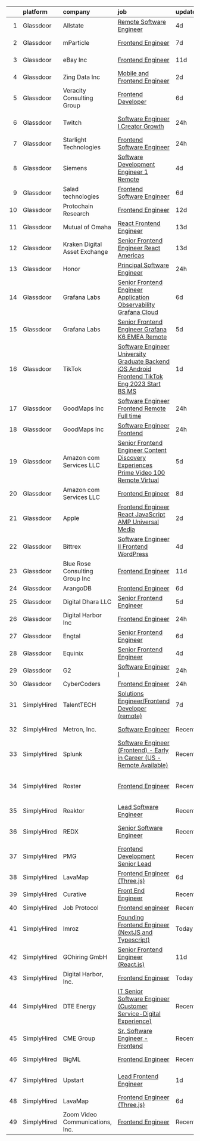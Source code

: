 

|    | platform    | company                         | job                                                                                                                                                                                                                                                                                                                                                                                                                                                                                                                                                                                                                                                                                                                                                                                                                                                                                                                                                                                                                                                                                                                                                                                                                                                                                                                                                                                                                                                                                                        | update_time   | location                      |
|---:|:------------|:--------------------------------|:-----------------------------------------------------------------------------------------------------------------------------------------------------------------------------------------------------------------------------------------------------------------------------------------------------------------------------------------------------------------------------------------------------------------------------------------------------------------------------------------------------------------------------------------------------------------------------------------------------------------------------------------------------------------------------------------------------------------------------------------------------------------------------------------------------------------------------------------------------------------------------------------------------------------------------------------------------------------------------------------------------------------------------------------------------------------------------------------------------------------------------------------------------------------------------------------------------------------------------------------------------------------------------------------------------------------------------------------------------------------------------------------------------------------------------------------------------------------------------------------------------------|:--------------|:------------------------------|
|  1 | Glassdoor   | Allstate                        | [Remote Software Engineer](https://www.glassdoor.com/partner/jobListing.htm?pos=102&ao=1110586&s=58&guid=0000018316dec502b470169a3a35aaf6&src=GD_JOB_AD&t=SR&vt=w&cs=1_91431816&cb=1662536042256&jobListingId=1008115048879&cpc=3BA4CE39D5B5DEF5&jrtk=3-0-1gcbdthfajrpq801-1gcbdthfria1u800-5face8002aa2e907--6NYlbfkN0BLH0BMQoDn-yw6Urt952hBm1JLFZ7WpBxND2cMIOjOqbFVk94wXfJol2fCSe2VsLx6MuvMdbWFXoZpocqK9ZqUcN4JYnfqwRsAt0YmjixCSU6Q8cCzbsHoRdCnB__8rrzsDSZie1HlZQj2oCdq98yvvcLxo-HvnmCi5QUBvattCM-zKKla-U9QN5Q2etR1WwRfLUXuUcJHa-ZHkNnvz2StnaqkOVqi75IWHZ0XJ6NSpam66oFZbNiNP1WMNiQR8h0Eqzk7QmmlaI20RUbatiswMxEO7RwpBx2JTYMGkR91eWB7qk67YMO4VIMuBIyXnRBSbDMFhaRK6vCFSjhgeWP4SbAaDJwuhLsdwtaTXaITP_TZHchMwhKkHmJzNmFhwFybJw7mJlRnWtk6xQfnlXVykd70WWWhdIP6TbmBJmfjzSWyDE6XXZjheAa_dKitu6q6I9B5ZYlWTL6aoh-8Xp7xgBGd9scotZqKSyCaIG-kwZuRPujYBNeA8OCKqBMMamEhCAi2OrF0Jrop0bwsIsPO_bs0mQizmNOyANopHwVIB2c8Pq_-Zc7d4ZuRhaXew6ozTjx3JvP8R75O_N6t8xPfs7OiGBjzjvk9rQmREyqF6H6Wd19c-H7Eppn5LBb4mZDFps4wP07eWywfMlslrrQUoF9nlgxsm1dqImvwT6bunoVAB1kLFS8Bc9kimkicX3Q23ZNa3sbGYgbnRLoHJNyGKKiaS6DqdyBjk7DRsV3qWtelAWq_yFypUU4UG8iVMGyQp7OVVGqHu9WHgQTBwVHIBQLVa0_9FUt54QMBwqgA7YpLlJR5XGr0S8I2Mmr3EeldA0_low2Pb2vB9AfP1pEfOfOuSOm0umUQveWUGI40YGjCBnNzQK65leYnWUK3jFnffKMIFi9FAKpxIKGwaduzJbHJ5d4W1yWUipGuqBzu5ghGj4ORERXjRdQemv-u55jUSK6ZXBumBiMJlC4qJGgSrObuu050KnskBrHke9kO3qA2MT6r3K09UQvmaoA7kfcNkFhqG8CwCM7PtlI5pHcoMfWmihf_xvgBYBjVqx-2i8s2iVFO7-hS9eL815DF_2nAreT8PLpgEII3DdXZLyG5CJ-_Z_Z1t1cOSkLW2f1stA%3D%3D) | 4d            | Remote                        |
|  2 | Glassdoor   | mParticle                       | [Frontend Engineer](https://www.glassdoor.com/partner/jobListing.htm?pos=126&ao=1136043&s=58&guid=0000018316dec502b470169a3a35aaf6&src=GD_JOB_AD&t=SR&vt=w&ea=1&cs=1_79fbae19&cb=1662536042260&jobListingId=1008104464183&jrtk=3-0-1gcbdthfajrpq801-1gcbdthfria1u800-6c3d54ba06830822-)                                                                                                                                                                                                                                                                                                                                                                                                                                                                                                                                                                                                                                                                                                                                                                                                                                                                                                                                                                                                                                                                                                                                                                                                                    | 7d            | New York, NY                  |
|  3 | Glassdoor   | eBay Inc                        | [Frontend Engineer](https://www.glassdoor.com/partner/jobListing.htm?pos=121&ao=1136043&s=58&guid=0000018316dec502b470169a3a35aaf6&src=GD_JOB_AD&t=SR&vt=w&cs=1_78d7e30d&cb=1662536042260&jobListingId=1008096967965&jrtk=3-0-1gcbdthfajrpq801-1gcbdthfria1u800-e1a3656f66b9cd52-)                                                                                                                                                                                                                                                                                                                                                                                                                                                                                                                                                                                                                                                                                                                                                                                                                                                                                                                                                                                                                                                                                                                                                                                                                         | 11d           | Atlanta, GA                   |
|  4 | Glassdoor   | Zing Data  Inc                  | [Mobile and Frontend Engineer](https://www.glassdoor.com/partner/jobListing.htm?pos=128&ao=1136043&s=58&guid=0000018316dec502b470169a3a35aaf6&src=GD_JOB_AD&t=SR&vt=w&ea=1&cs=1_97f22ceb&cb=1662536042260&jobListingId=1008116323733&jrtk=3-0-1gcbdthfajrpq801-1gcbdthfria1u800-978afa85043df639-)                                                                                                                                                                                                                                                                                                                                                                                                                                                                                                                                                                                                                                                                                                                                                                                                                                                                                                                                                                                                                                                                                                                                                                                                         | 2d            | Remote                        |
|  5 | Glassdoor   | Veracity Consulting Group       | [Frontend Developer](https://www.glassdoor.com/partner/jobListing.htm?pos=127&ao=1136043&s=58&guid=0000018316dec502b470169a3a35aaf6&src=GD_JOB_AD&t=SR&vt=w&ea=1&cs=1_4d0da7eb&cb=1662536042260&jobListingId=1008106260615&jrtk=3-0-1gcbdthfajrpq801-1gcbdthfria1u800-ef2a78045aea3fd1-)                                                                                                                                                                                                                                                                                                                                                                                                                                                                                                                                                                                                                                                                                                                                                                                                                                                                                                                                                                                                                                                                                                                                                                                                                   | 6d            | Remote                        |
|  6 | Glassdoor   | Twitch                          | [Software Engineer I   Creator Growth](https://www.glassdoor.com/partner/jobListing.htm?pos=129&ao=1136043&s=58&guid=0000018316dec502b470169a3a35aaf6&src=GD_JOB_AD&t=SR&vt=w&ea=1&cs=1_20e05816&cb=1662536042260&jobListingId=1008120937007&jrtk=3-0-1gcbdthfajrpq801-1gcbdthfria1u800-ef1aa2d14f8b1ea1-)                                                                                                                                                                                                                                                                                                                                                                                                                                                                                                                                                                                                                                                                                                                                                                                                                                                                                                                                                                                                                                                                                                                                                                                                 | 24h           | San Francisco, CA             |
|  7 | Glassdoor   | Starlight Technologies          | [Frontend Software Engineer](https://www.glassdoor.com/partner/jobListing.htm?pos=113&ao=1136043&s=58&guid=0000018316dec502b470169a3a35aaf6&src=GD_JOB_AD&t=SR&vt=w&cs=1_3d0876b7&cb=1662536042259&jobListingId=1008121428939&jrtk=3-0-1gcbdthfajrpq801-1gcbdthfria1u800-ee31e6fbaaeff577-)                                                                                                                                                                                                                                                                                                                                                                                                                                                                                                                                                                                                                                                                                                                                                                                                                                                                                                                                                                                                                                                                                                                                                                                                                | 24h           | Remote                        |
|  8 | Glassdoor   | Siemens                         | [Software Development Engineer 1   Remote](https://www.glassdoor.com/partner/jobListing.htm?pos=111&ao=1136043&s=58&guid=0000018316dec502b470169a3a35aaf6&src=GD_JOB_AD&t=SR&vt=w&cs=1_04447fcf&cb=1662536042257&jobListingId=1008113228820&jrtk=3-0-1gcbdthfajrpq801-1gcbdthfria1u800-b45ca3efb40948dd-)                                                                                                                                                                                                                                                                                                                                                                                                                                                                                                                                                                                                                                                                                                                                                                                                                                                                                                                                                                                                                                                                                                                                                                                                  | 4d            | Diamond Bar, CA               |
|  9 | Glassdoor   | Salad technologies              | [Frontend Software Engineer](https://www.glassdoor.com/partner/jobListing.htm?pos=117&ao=1136043&s=58&guid=0000018316dec502b470169a3a35aaf6&src=GD_JOB_AD&t=SR&vt=w&cs=1_3e72eb7c&cb=1662536042259&jobListingId=1008106152092&jrtk=3-0-1gcbdthfajrpq801-1gcbdthfria1u800-bde7ccb1028cd9a9-)                                                                                                                                                                                                                                                                                                                                                                                                                                                                                                                                                                                                                                                                                                                                                                                                                                                                                                                                                                                                                                                                                                                                                                                                                | 6d            | Remote                        |
| 10 | Glassdoor   | Protochain Research             | [Frontend Engineer](https://www.glassdoor.com/partner/jobListing.htm?pos=118&ao=1136043&s=58&guid=0000018316dec502b470169a3a35aaf6&src=GD_JOB_AD&t=SR&vt=w&ea=1&cs=1_24dd8d43&cb=1662536042260&jobListingId=1008094876815&jrtk=3-0-1gcbdthfajrpq801-1gcbdthfria1u800-3b7964ead90046fb-)                                                                                                                                                                                                                                                                                                                                                                                                                                                                                                                                                                                                                                                                                                                                                                                                                                                                                                                                                                                                                                                                                                                                                                                                                    | 12d           | Remote                        |
| 11 | Glassdoor   | Mutual of Omaha                 | [React Frontend Engineer](https://www.glassdoor.com/partner/jobListing.htm?pos=125&ao=1136043&s=58&guid=0000018316dec502b470169a3a35aaf6&src=GD_JOB_AD&t=SR&vt=w&cs=1_74b91891&cb=1662536042260&jobListingId=1008090173962&jrtk=3-0-1gcbdthfajrpq801-1gcbdthfria1u800-5c0e4bd947be2251-)                                                                                                                                                                                                                                                                                                                                                                                                                                                                                                                                                                                                                                                                                                                                                                                                                                                                                                                                                                                                                                                                                                                                                                                                                   | 13d           | Remote                        |
| 12 | Glassdoor   | Kraken Digital Asset Exchange   | [Senior Frontend Engineer   React  Americas ](https://www.glassdoor.com/partner/jobListing.htm?pos=124&ao=1136043&s=58&guid=0000018316dec502b470169a3a35aaf6&src=GD_JOB_AD&t=SR&vt=w&cs=1_c820861f&cb=1662536042260&jobListingId=1008091259256&jrtk=3-0-1gcbdthfajrpq801-1gcbdthfria1u800-28eded04fa1f0642-)                                                                                                                                                                                                                                                                                                                                                                                                                                                                                                                                                                                                                                                                                                                                                                                                                                                                                                                                                                                                                                                                                                                                                                                               | 13d           | Remote                        |
| 13 | Glassdoor   | Honor                           | [Principal Software Engineer](https://www.glassdoor.com/partner/jobListing.htm?pos=119&ao=1136043&s=58&guid=0000018316dec502b470169a3a35aaf6&src=GD_JOB_AD&t=SR&vt=w&cs=1_6da8616e&cb=1662536042260&jobListingId=1008121439314&jrtk=3-0-1gcbdthfajrpq801-1gcbdthfria1u800-35774a2dc23b005b-)                                                                                                                                                                                                                                                                                                                                                                                                                                                                                                                                                                                                                                                                                                                                                                                                                                                                                                                                                                                                                                                                                                                                                                                                               | 24h           | Remote                        |
| 14 | Glassdoor   | Grafana Labs                    | [Senior Frontend Engineer   Application Observability   Grafana Cloud](https://www.glassdoor.com/partner/jobListing.htm?pos=122&ao=1136043&s=58&guid=0000018316dec502b470169a3a35aaf6&src=GD_JOB_AD&t=SR&vt=w&cs=1_3bf052af&cb=1662536042260&jobListingId=1008106947668&jrtk=3-0-1gcbdthfajrpq801-1gcbdthfria1u800-c254db33e936eb87-)                                                                                                                                                                                                                                                                                                                                                                                                                                                                                                                                                                                                                                                                                                                                                                                                                                                                                                                                                                                                                                                                                                                                                                      | 6d            | Remote                        |
| 15 | Glassdoor   | Grafana Labs                    | [Senior Frontend Engineer  Grafana K6    EMEA  Remote ](https://www.glassdoor.com/partner/jobListing.htm?pos=112&ao=1136043&s=58&guid=0000018316dec502b470169a3a35aaf6&src=GD_JOB_AD&t=SR&vt=w&cs=1_c9dc60af&cb=1662536042258&jobListingId=1008110677148&jrtk=3-0-1gcbdthfajrpq801-1gcbdthfria1u800-ee97ac2b99a5ccd4-)                                                                                                                                                                                                                                                                                                                                                                                                                                                                                                                                                                                                                                                                                                                                                                                                                                                                                                                                                                                                                                                                                                                                                                                     | 5d            | Remote                        |
| 16 | Glassdoor   | TikTok                          | [Software Engineer  University Graduate  Backend  iOS  Android  Frontend   TikTok Eng   2023 Start  BS MS ](https://www.glassdoor.com/partner/jobListing.htm?pos=116&ao=1136043&s=58&guid=0000018316dec502b470169a3a35aaf6&src=GD_JOB_AD&t=SR&vt=w&cs=1_953d7aa9&cb=1662536042259&jobListingId=1008119365474&jrtk=3-0-1gcbdthfajrpq801-1gcbdthfria1u800-ab08e6017ae3a123-)                                                                                                                                                                                                                                                                                                                                                                                                                                                                                                                                                                                                                                                                                                                                                                                                                                                                                                                                                                                                                                                                                                                                 | 1d            | Los Angeles, CA               |
| 17 | Glassdoor   | GoodMaps  Inc                   | [Software Engineer Frontend Remote Full time](https://www.glassdoor.com/partner/jobListing.htm?pos=114&ao=1136043&s=58&guid=0000018316dec502b470169a3a35aaf6&src=GD_JOB_AD&t=SR&vt=w&cs=1_a44aba93&cb=1662536042259&jobListingId=1008120536742&jrtk=3-0-1gcbdthfajrpq801-1gcbdthfria1u800-f1d3fae3923dc6a6-)                                                                                                                                                                                                                                                                                                                                                                                                                                                                                                                                                                                                                                                                                                                                                                                                                                                                                                                                                                                                                                                                                                                                                                                               | 24h           | Remote                        |
| 18 | Glassdoor   | GoodMaps Inc                    | [Software Engineer Frontend](https://www.glassdoor.com/partner/jobListing.htm?pos=130&ao=1136043&s=58&guid=0000018316dec502b470169a3a35aaf6&src=GD_JOB_AD&t=SR&vt=w&ea=1&cs=1_ab4d3af4&cb=1662536042261&jobListingId=1008120328097&jrtk=3-0-1gcbdthfajrpq801-1gcbdthfria1u800-b99909e94cff598c-)                                                                                                                                                                                                                                                                                                                                                                                                                                                                                                                                                                                                                                                                                                                                                                                                                                                                                                                                                                                                                                                                                                                                                                                                           | 24h           | Remote                        |
| 19 | Glassdoor   | Amazon com Services LLC         | [Senior Frontend Engineer  Content Discovery Experiences  Prime Video   100  Remote Virtual](https://www.glassdoor.com/partner/jobListing.htm?pos=110&ao=1136043&s=58&guid=0000018316dec502b470169a3a35aaf6&src=GD_JOB_AD&t=SR&vt=w&cs=1_a3f5837b&cb=1662536042257&jobListingId=1008109129572&jrtk=3-0-1gcbdthfajrpq801-1gcbdthfria1u800-a0ed332e400b844d-)                                                                                                                                                                                                                                                                                                                                                                                                                                                                                                                                                                                                                                                                                                                                                                                                                                                                                                                                                                                                                                                                                                                                                | 5d            | Remote                        |
| 20 | Glassdoor   | Amazon com Services LLC         | [Frontend Engineer](https://www.glassdoor.com/partner/jobListing.htm?pos=108&ao=1136043&s=58&guid=0000018316dec502b470169a3a35aaf6&src=GD_JOB_AD&t=SR&vt=w&cs=1_89826723&cb=1662536042257&jobListingId=1008101635144&jrtk=3-0-1gcbdthfajrpq801-1gcbdthfria1u800-da3fa317116c0d26-)                                                                                                                                                                                                                                                                                                                                                                                                                                                                                                                                                                                                                                                                                                                                                                                                                                                                                                                                                                                                                                                                                                                                                                                                                         | 8d            | Remote                        |
| 21 | Glassdoor   | Apple                           | [Frontend Engineer  React  JavaScript   AMP Universal Media](https://www.glassdoor.com/partner/jobListing.htm?pos=101&ao=1110586&s=58&guid=0000018316dec502b470169a3a35aaf6&src=GD_JOB_AD&t=SR&vt=w&cs=1_0106a6ca&cb=1662536042256&jobListingId=1008117423118&cpc=47CFDC01B3F81FAC&jrtk=3-0-1gcbdthfajrpq801-1gcbdthfria1u800-a708b9ee7d2dbad9--6NYlbfkN0BvKrLyj5gPmtZO9T8euul8TCxuuKNOtzRJOomxnwSEodTz2Bc-sPZlC5mDe-NOaJhaZKk2YD_gp822PAngsSbx4LFdA-jIq2nm7YS-e-yjBrPH9-n6WUaw-C99g9geOZyurP44_9bPOOiGKVkwIVtFW6yOO23cbvGbj6c-9LllpdsC2n9SfHnyHXTt6ksMU6gBnQr9a_u6YpZKAHB8VLRQ7_WecT39q93_qdtqQvwFPvBvziVNT9NtkTndzL-IUBraU1oYkSpVaYo2Y9T_HUWfYWbD506urWNvriTDTC-mV6a7jyzHDueOsgkraKXnadmJzcdHRC2-_uglK1h-nCHuCWBnBylP58z3AM4X1ocj5oYmuBUode9rXoI5SxcrQirVoJULCnFGqyKKVpPJ3jVcYFilKvkbZAT3U-3sZE2ti4uM9Er2sKy8oCC51mlr_YEUrM0cbcLdC1AqIAXWO9FlBdbGS0qWSt1VLbfqYdz3z0MzzD9eIrECE5By9xyLySjfAR4YzUlb8ie-e9IKZYzFlwzxxc2lOwcYz3JffenJdSgpZeW_v7CB-B6u_XsfPsypnySDkFnO4DhkhclPcnbzMlaMjiUSVsuiQRH4frzivfcJYcd6kD2IzIR_ZBu2HnyaIucpoP5qg98-rpI_PvnikA3SMG6a9kavT-Tev-P340ULoSsPtogZGpNIsyRkmMsbEw5AgOJLtNhcnRdWfJfgo1AqQgxIL7w6lcTTCg0xVq411VE_5-ms0Zoiz6zYnIZ7tH6CFUzsvnb6q0h947k3NQwXN4RD8eIOeQqyqzGhgZZXJQg5Dd4dpkAgavMnQmIsFWGotLfyU3YOAFq47xMTHQzEZrPJRdtvNG9LQ3Y69V8ot1iDEPbqP7XYpKKjtQh48dfyxQ2P4OZmPckTkYh_lTDZB6qidPWChyCp7PAbo5xegyU_5TXoPzAeVKpwx5L355Zt-fxuT8e43Cn2El_nNfJVkd6CwY7heHWDgRd-ctHavKNqs8tP)                                                                                           | 2d            | San Diego, CA                 |
| 22 | Glassdoor   | Bittrex                         | [Software Engineer II   Frontend   WordPress](https://www.glassdoor.com/partner/jobListing.htm?pos=103&ao=1110586&s=58&guid=0000018316dec502b470169a3a35aaf6&src=GD_JOB_AD&t=SR&vt=w&cs=1_59f28a4b&cb=1662536042256&jobListingId=1008114133792&cpc=FD1C1DA32C38CFA7&jrtk=3-0-1gcbdthfajrpq801-1gcbdthfria1u800-96c46463a50c4cd4--6NYlbfkN0DG4ntHtB_rMsnfhgmnSvK2brktLme1L4SiDeJjQ-izrVOLqRJ5-yjE7k3D6lhaa8997b_nMZ-arSLIo4y0ulP93xB2qm4MTkL9aFr9codA000J1NWqC5rA0JBwqU1Zw8NXutafW2yb8JLSkn8Lwe-K1W06yWSPG_bRXZvpqbAcLXRLOV8HL9SLBXDTNumeK11dpW41To3nYiTkW6ssxLKYEv7Q8oq_uuxKooX6x9bevCFny77x43vSVNhl_hZ2LM1eWmi23LCyHms76Zz08X4GbbvVQ-2wSnw73KAA7d_Naj4BJW5ue1vpa-PNHrf0-8jojpYhRGKBYZ6sljFBSnH4VZ8Gaoa6vckjVhEuVFWA5qebqr59kHZ84KLdO79s5ZGTLIK5FOXNcaEJanVWpfnE1ZcU1bFj4TvSpEg0LXloIWCL_TWWJhJ--Raaz8qa8Ci8DvnxYOUtaWXhRmiKsZEQT_YMST6cfakaYvVZQr_-NjQpvcd9soK_Q8FPGPxLxOU1gZ7fWkkP1MyZ_xCQCszVBTTtbaj0cWEvvnpzJ0tk2bBUmumyFQYiyNcWLkJpyiAXnjYCf0TzNQwT0CNuwsbdlqBQ8rMggG8AkrYRZUjmBs3oVyiDQR3IR3TKq4HmXPNrg952KtsSuz-SUuFh_5bCrPTMgXulA_G1s-jwB5mCotNcM_4qR227PaoN2b_Y__Fj0Oh6b1MA5L5Xr9lOnGDck87Kjl94E2_7GKZWmBeb40x6DX51ilDUWT5f071UIMNuuH6znrfo_TLmWyV_Mfh-nrfjNpDAF-tpC7lMd8UtVqDnsq_mNMZe2oXMxyrLl9z-nBZaa9Ys5uZlB_bQOb32BQQ8CpXM5saVI3XSsIEV1zbYcbspfgUpzr7Nb4j1aaCLcoLgh_2GR3wgqMkVvacOEthmNtycnRqa5W7MNmFQsCqv8zu-cjyaiVbhftCRiLaJYHeFRozJ-2Wg1160gQ_FXkQkR2j5x0hwbcveji9lg7FFN6IppHmi7KekRs9rCdL8-L9hNgLorA%3D%3D)                                                                              | 4d            | Remote                        |
| 23 | Glassdoor   | Blue Rose Consulting Group  Inc | [Frontend Engineer](https://www.glassdoor.com/partner/jobListing.htm?pos=115&ao=1136043&s=58&guid=0000018316dec502b470169a3a35aaf6&src=GD_JOB_AD&t=SR&vt=w&ea=1&cs=1_0299b752&cb=1662536042259&jobListingId=1008097966157&jrtk=3-0-1gcbdthfajrpq801-1gcbdthfria1u800-172eec95624d42ed-)                                                                                                                                                                                                                                                                                                                                                                                                                                                                                                                                                                                                                                                                                                                                                                                                                                                                                                                                                                                                                                                                                                                                                                                                                    | 11d           | Remote                        |
| 24 | Glassdoor   | ArangoDB                        | [Frontend Engineer](https://www.glassdoor.com/partner/jobListing.htm?pos=106&ao=1136043&s=58&guid=0000018316dec502b470169a3a35aaf6&src=GD_JOB_AD&t=SR&vt=w&ea=1&cs=1_3536637c&cb=1662536042257&jobListingId=1008106725626&jrtk=3-0-1gcbdthfajrpq801-1gcbdthfria1u800-bc6aa5a3babc586b-)                                                                                                                                                                                                                                                                                                                                                                                                                                                                                                                                                                                                                                                                                                                                                                                                                                                                                                                                                                                                                                                                                                                                                                                                                    | 6d            | Remote                        |
| 25 | Glassdoor   | Digital Dhara LLC               | [Senior Frontend Engineer](https://www.glassdoor.com/partner/jobListing.htm?pos=123&ao=1136043&s=58&guid=0000018316dec502b470169a3a35aaf6&src=GD_JOB_AD&t=SR&vt=w&ea=1&cs=1_92342a96&cb=1662536042260&jobListingId=1008110631096&jrtk=3-0-1gcbdthfajrpq801-1gcbdthfria1u800-ad2578d7559f99e0-)                                                                                                                                                                                                                                                                                                                                                                                                                                                                                                                                                                                                                                                                                                                                                                                                                                                                                                                                                                                                                                                                                                                                                                                                             | 5d            | Remote                        |
| 26 | Glassdoor   | Digital Harbor  Inc             | [Frontend Engineer](https://www.glassdoor.com/partner/jobListing.htm?pos=107&ao=1136043&s=58&guid=0000018316dec502b470169a3a35aaf6&src=GD_JOB_AD&t=SR&vt=w&ea=1&cs=1_c102c2f8&cb=1662536042257&jobListingId=1008120462297&jrtk=3-0-1gcbdthfajrpq801-1gcbdthfria1u800-b5ba12822d073eaf-)                                                                                                                                                                                                                                                                                                                                                                                                                                                                                                                                                                                                                                                                                                                                                                                                                                                                                                                                                                                                                                                                                                                                                                                                                    | 24h           | Remote                        |
| 27 | Glassdoor   | Engtal                          | [Senior Frontend Engineer](https://www.glassdoor.com/partner/jobListing.htm?pos=105&ao=1110586&s=58&guid=0000018316dec502b470169a3a35aaf6&src=GD_JOB_AD&t=SR&vt=w&ea=1&cs=1_7295d407&cb=1662536042257&jobListingId=1008106805265&cpc=3BA4CE39D5B5DEF5&jrtk=3-0-1gcbdthfajrpq801-1gcbdthfria1u800-0bba0f7196e49b2f--6NYlbfkN0B7Z8t6fEMDh_BTkcJVPNJicKvZQEBTy5HSwyHa20ewqmyfWNXjNsfvmtdqiCQm-EwApJ61LUEmzABFffdwjeH4bMwPx6ol4kU7p8SXDqKtsxQl6f24FqfojIxFgqSfJEEPzcIqCDMVOZjNTI3bvy5xGpBBoVkXYD6nAcQIgiN1LFNnxDEhHG_6wHAV95b3WiravSWArGRX7a2XYfJ80I5GdO-kjTnPclQkuDefcODhY1bet-4XZyqmJVF1NFBp0vGUdEeHo4ysJtxV-ybsKVcGsgjT5OMYwJpmr_WXwcX0Hcydn68NQmi57bHjyhd7i-Ue-TSHLOP1E3U2gzZTQ30B0Zhsm8mBbgjD4PO8twVPnWSDnuIoRu2zU9VOjc4khjeZVa737ZC0_qUed1PumOk4NZyJHReYXMptrHceYWzHXo3J8Y2ycJ-X-ERUiOV9pOrPNTbYBqauoS01N4MvWvLgjQaExnvXTAQvcAxYO8a8cm8LnaK4CUlrewmXYqs90dlyewCatmOQiw%3D%3D)                                                                                                                                                                                                                                                                                                                                                                                                                                                                                                                                                                                                                            | 6d            | Remote                        |
| 28 | Glassdoor   | Equinix                         | [Senior Frontend Engineer](https://www.glassdoor.com/partner/jobListing.htm?pos=120&ao=1136043&s=58&guid=0000018316dec502b470169a3a35aaf6&src=GD_JOB_AD&t=SR&vt=w&cs=1_b41927a1&cb=1662536042260&jobListingId=1008114869960&jrtk=3-0-1gcbdthfajrpq801-1gcbdthfria1u800-0fad102a06490a17-)                                                                                                                                                                                                                                                                                                                                                                                                                                                                                                                                                                                                                                                                                                                                                                                                                                                                                                                                                                                                                                                                                                                                                                                                                  | 4d            | Remote                        |
| 29 | Glassdoor   | G2                              | [Software Engineer I](https://www.glassdoor.com/partner/jobListing.htm?pos=109&ao=1136043&s=58&guid=0000018316dec502b470169a3a35aaf6&src=GD_JOB_AD&t=SR&vt=w&cs=1_42e81c74&cb=1662536042257&jobListingId=1008121392479&jrtk=3-0-1gcbdthfajrpq801-1gcbdthfria1u800-40d956530b759af7-)                                                                                                                                                                                                                                                                                                                                                                                                                                                                                                                                                                                                                                                                                                                                                                                                                                                                                                                                                                                                                                                                                                                                                                                                                       | 24h           | Remote                        |
| 30 | Glassdoor   | CyberCoders                     | [Frontend Engineer](https://www.glassdoor.com/partner/jobListing.htm?pos=104&ao=1110586&s=58&guid=0000018316dec502b470169a3a35aaf6&src=GD_JOB_AD&t=SR&vt=w&ea=1&cs=1_1810e3a1&cb=1662536042257&jobListingId=1008121399601&cpc=47CFDC01B3F81FAC&jrtk=3-0-1gcbdthfajrpq801-1gcbdthfria1u800-bf4c5a62be564e3e--6NYlbfkN0CpFJQzrgRR8WqXWK1qKKEqALWJw739KlKqr2H-MSI4eoBlI4EFrmor2FYZMP3muM3b7ixLItdhiefJrQaz4hpoMpo-9KO79khUJoohJR4VoxNG7n5Hl_nPGkPWyJ7OWzuWTwTg8jgxsCy3EFkbRHqyGRC_1gL_33e2pmEyCEAlPlsSuvAC_-d01Ph129El7pwQTZ_HThYDMTuafMNVujFvONuOOVQrn4GLkR7tslAUbEM8TA5evEiehrwSOp17_FUGj4SjNb34v5v55GWN8dQF3haaD2XRowjf9UCM1SVGl4FA-6UouZ1fbrHP8HnfE9e6Gb-7WsbhqcagMRO9ErwbEQPAfzewv80pOXdtoZMbZVrZ-DxRH9_J4Rsrfl0V5FozfTpZ-IRJtfhE_nKvZDMfmv00objKjxPpjwTI80aKf-6IKBqlf2w3wwPSODIELwq8NZPCsME0BFT1vBui4zdbcQifrT5Ep37407_rS9VoabzR98QWv6_fxDZMnI9QQ40X0BzZtyeMXNdsy2Kku_Avt7-LbiLgArnslqcBG5tmAU6-RY_Qp7WBgB0oSVyG7ZPb5Tt8d6OAfR8oeT68xQE99rwuLYmTHzJ2zsmQtZrULxMwxl9Mc53vt1DzS4mgbixNO7ntv5GK5PDJDjAaTqPqzZxAtr2YkKWJ7KsgmeCY5B5iDkKHfacr1o8jM-rbYjY8Y5Yx8fYehYiBZ50r_JWDEEYS3RdO82WcWGOyKUrbj-ZZMDDIEdW6Tmhl5WH-Y4BaNYN8fcgQmQb13rrYReO-ur9O2lQJ9WzfO-KaAgrxVlPS5wG6VtcP5dzA2wnrF0_ywCAGTEzKdtLuDPBfIN1WjWo-a7DrAjagx7ZM8fjfhqaWV4-ye5xgL9e09HM2sePARli-uFKlqj7Sb5vyGPlMUdV2XT0wxoqRR6Vb1En6NHsiIXo85uD0mfULPUPLLBD0F4RBqUSii_iES-UEi8pqiV9jstsvg99_428aSZp7JSz2vJUWAX4w)                                                                                                                               | 24h           | Irvine, CA                    |
| 31 | SimplyHired | TalentTECH                      | [Solutions Engineer/Frontend Developer (remote)](https://www.simplyhired.com/job/r3NZD_ApUxMkDh9uoq6MJhv0crxkVJYGgQNl0c6914U1EJGruxzmfg?q=frontend+engineer)                                                                                                                                                                                                                                                                                                                                                                                                                                                                                                                                                                                                                                                                                                                                                                                                                                                                                                                                                                                                                                                                                                                                                                                                                                                                                                                                               | 7d            | Atlanta, TX +4 locations      |
| 32 | SimplyHired | Metron, Inc.                    | [Software Engineer](https://www.simplyhired.com/job/Ki0u2YviscUuapPvbVQzKfn_7cjL1LZe97iYKDFqGubP3GmX-av6_w?q=frontend+engineer)                                                                                                                                                                                                                                                                                                                                                                                                                                                                                                                                                                                                                                                                                                                                                                                                                                                                                                                                                                                                                                                                                                                                                                                                                                                                                                                                                                            | Recently      | Reston, VA                    |
| 33 | SimplyHired | Splunk                          | [Software Engineer (Frontend) - Early in Career (US - Remote Available)](https://www.simplyhired.com/job/B0fdMMtDfIhw5esNv13EqNugmuQBEjZkuuPavG5x4E5zvZgUfckuNw?q=frontend+engineer)                                                                                                                                                                                                                                                                                                                                                                                                                                                                                                                                                                                                                                                                                                                                                                                                                                                                                                                                                                                                                                                                                                                                                                                                                                                                                                                       | Recently      | Seattle, WA +4 locations      |
| 34 | SimplyHired | Roster                          | [Frontend Engineer](https://www.simplyhired.com/job/ZacwgR_ukuk7oDe7z4E-UvOGzRcCt0xZInXS-UpCQYxEquOpbfH_Tw?q=frontend+engineer)                                                                                                                                                                                                                                                                                                                                                                                                                                                                                                                                                                                                                                                                                                                                                                                                                                                                                                                                                                                                                                                                                                                                                                                                                                                                                                                                                                            | Recently      | San Francisco, CA +1 location |
| 35 | SimplyHired | Reaktor                         | [Lead Software Engineer](https://www.simplyhired.com/job/xAh-G0eueNtj11XPrKK19gjoCzNHFCepU4xejB1tiMgA-xVqU5GZJg?q=frontend+engineer)                                                                                                                                                                                                                                                                                                                                                                                                                                                                                                                                                                                                                                                                                                                                                                                                                                                                                                                                                                                                                                                                                                                                                                                                                                                                                                                                                                       | Recently      | New York, NY                  |
| 36 | SimplyHired | REDX                            | [Senior Software Engineer](https://www.simplyhired.com/job/l6XfHJFtYV-whiUtf48r5EzYgvG0-PqGb_ODYhMH3GqqCpabXLjjzQ?q=frontend+engineer)                                                                                                                                                                                                                                                                                                                                                                                                                                                                                                                                                                                                                                                                                                                                                                                                                                                                                                                                                                                                                                                                                                                                                                                                                                                                                                                                                                     | Recently      | Salt Lake County, UT          |
| 37 | SimplyHired | PMG                             | [Frontend Development Senior Lead](https://www.simplyhired.com/job/WxYlnAyWuFDkZ0GLVBhdo5Koa7IN5qJxf9CSS4nOUsxSlDljLNPvSA?q=frontend+engineer)                                                                                                                                                                                                                                                                                                                                                                                                                                                                                                                                                                                                                                                                                                                                                                                                                                                                                                                                                                                                                                                                                                                                                                                                                                                                                                                                                             | Recently      | Fort Worth, TX                |
| 38 | SimplyHired | LavaMap                         | [Frontend Engineer (Three.js)](https://www.simplyhired.com/job/VTHfQWIswe1mt_pcTNUvnNqQv20hJnuNTTC5WSfT7HlWovMxw_a1hQ?q=frontend+engineer)                                                                                                                                                                                                                                                                                                                                                                                                                                                                                                                                                                                                                                                                                                                                                                                                                                                                                                                                                                                                                                                                                                                                                                                                                                                                                                                                                                 | 6d            | Remote                        |
| 39 | SimplyHired | Curative                        | [Front End Engineer](https://www.simplyhired.com/job/fSZ3_CAABF-zw2ESu7opTvK0RkcKv7mR5WagJJOuCccx7raien3fmw?q=frontend+engineer)                                                                                                                                                                                                                                                                                                                                                                                                                                                                                                                                                                                                                                                                                                                                                                                                                                                                                                                                                                                                                                                                                                                                                                                                                                                                                                                                                                           | Recently      | San Dimas, CA                 |
| 40 | SimplyHired | Job Protocol                    | [Frontend engineer](https://www.simplyhired.com/job/EfDkzJbLF5qSPQvEshBdxXXnYwEvNhQNnflr9fkViFTJaW_om62kOA?q=frontend+engineer)                                                                                                                                                                                                                                                                                                                                                                                                                                                                                                                                                                                                                                                                                                                                                                                                                                                                                                                                                                                                                                                                                                                                                                                                                                                                                                                                                                            | Recently      | Remote                        |
| 41 | SimplyHired | Imroz                           | [Founding Frontend Engineer (NextJS and Typescript)](https://www.simplyhired.com/job/0cXYH_lWsuflTeISb8VV1cvIbqjiDOuavFTdQaYDuPYodhli5eMNaQ?q=frontend+engineer)                                                                                                                                                                                                                                                                                                                                                                                                                                                                                                                                                                                                                                                                                                                                                                                                                                                                                                                                                                                                                                                                                                                                                                                                                                                                                                                                           | Today         | San Francisco, CA             |
| 42 | SimplyHired | GOhiring GmbH                   | [Senior Frontend Engineer (React.js)](https://www.simplyhired.com/job/3j7cXAb5itEVzTwzO7ro7qvGjDP0SMt-Ctywx1lA4B-h9_y6lNO5Ug?q=frontend+engineer)                                                                                                                                                                                                                                                                                                                                                                                                                                                                                                                                                                                                                                                                                                                                                                                                                                                                                                                                                                                                                                                                                                                                                                                                                                                                                                                                                          | 11d           | Remote                        |
| 43 | SimplyHired | Digital Harbor, Inc.            | [Frontend Engineer](https://www.simplyhired.com/job/7oaFZIGlrHKaeTjMWg2mEJCbdKBxZPc4sn22qcfMFr-XnFLDCOQUiw?q=frontend+engineer)                                                                                                                                                                                                                                                                                                                                                                                                                                                                                                                                                                                                                                                                                                                                                                                                                                                                                                                                                                                                                                                                                                                                                                                                                                                                                                                                                                            | Today         | Remote                        |
| 44 | SimplyHired | DTE Energy                      | [IT Senior Software Engineer (Customer Service-Digital Experience)](https://www.simplyhired.com/job/JvvTdtUvCo1plGK62BDdH0n7TMZPr1alzEo-BMYw1FrbW71hr3U_pg?q=frontend+engineer)                                                                                                                                                                                                                                                                                                                                                                                                                                                                                                                                                                                                                                                                                                                                                                                                                                                                                                                                                                                                                                                                                                                                                                                                                                                                                                                            | Recently      | Detroit, MI                   |
| 45 | SimplyHired | CME Group                       | [Sr. Software Engineer - Frontend](https://www.simplyhired.com/job/ujyHv7u3zs-97pmVpujw0lQ7UHbgL3QyTrAyKc0Uiiqr3Y9TP7IEKw?q=frontend+engineer)                                                                                                                                                                                                                                                                                                                                                                                                                                                                                                                                                                                                                                                                                                                                                                                                                                                                                                                                                                                                                                                                                                                                                                                                                                                                                                                                                             | Recently      | Chicago, IL                   |
| 46 | SimplyHired | BigML                           | [Frontend Engineer](https://www.simplyhired.com/job/CwxX6hLBaHjk-8I8S-o2yeNDLL_OfecAIF1klAMeR29ebpr8ligc4g?q=frontend+engineer)                                                                                                                                                                                                                                                                                                                                                                                                                                                                                                                                                                                                                                                                                                                                                                                                                                                                                                                                                                                                                                                                                                                                                                                                                                                                                                                                                                            | Recently      | Corvallis, OR                 |
| 47 | SimplyHired | Upstart                         | [Lead Frontend Engineer](https://www.simplyhired.com/job/nlkUpNE5oTnXygg1--Q2zZJqGsG5mIx0fxxugsIlcxtVJ2B3wwKO7A?q=frontend+engineer)                                                                                                                                                                                                                                                                                                                                                                                                                                                                                                                                                                                                                                                                                                                                                                                                                                                                                                                                                                                                                                                                                                                                                                                                                                                                                                                                                                       | 1d            | San Francisco, CA             |
| 48 | SimplyHired | LavaMap                         | [Frontend Engineer (Three.js)](https://www.simplyhired.com/job/VTHfQWIswe1mt_pcTNUvnNqQv20hJnuNTTC5WSfT7HlWovMxw_a1hQ?q=frontend+engineer)                                                                                                                                                                                                                                                                                                                                                                                                                                                                                                                                                                                                                                                                                                                                                                                                                                                                                                                                                                                                                                                                                                                                                                                                                                                                                                                                                                 | 6d            | Remote                        |
| 49 | SimplyHired | Zoom Video Communications, Inc. | [Frontend Engineer](https://www.simplyhired.com/job/FmmgMzQnG8JwjngbNXz00uHvWaH0p7e6E7GxKKX60dsBntblqOtA6Q?q=frontend+engineer)                                                                                                                                                                                                                                                                                                                                                                                                                                                                                                                                                                                                                                                                                                                                                                                                                                                                                                                                                                                                                                                                                                                                                                                                                                                                                                                                                                            | Recently      | San Jose, CA                  |